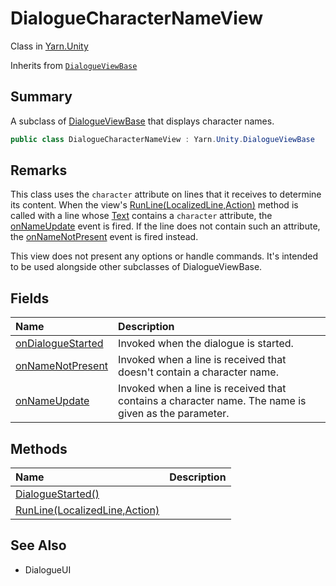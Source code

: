 # DialogueCharacterNameView

Class in [Yarn.Unity](/docs/api/csharp/yarn.unity.md)

Inherits from [`DialogueViewBase`](/docs/api/csharp/yarn.unity.dialogueviewbase.md)

## Summary


A subclass of  <a href="yarn.unity.dialogueviewbase.md">DialogueViewBase</a>  that displays
character names.


```csharp
public class DialogueCharacterNameView : Yarn.Unity.DialogueViewBase
```

## Remarks


This class uses the `character` attribute on lines that it receives
to determine its content. When the view's  <a href="yarn.unity.dialoguecharacternameview.runline.md">RunLine(LocalizedLine,Action)</a> 
method is called with a line whose  <a href="yarn.unity.localizedline.text.md">Text</a> 
contains a `character` attribute, the  <a href="yarn.unity.dialoguecharacternameview.onnameupdate.md">onNameUpdate</a> 
event is fired. If the line does not contain such an attribute, the
<a href="yarn.unity.dialoguecharacternameview.onnamenotpresent.md">onNameNotPresent</a>  event is fired instead.

This view does not present any options or handle commands. It's
intended to be used alongside other subclasses of DialogueViewBase.


## Fields

|Name|Description|
|:---|:---|
|[onDialogueStarted](/docs/api/csharp/yarn.unity.dialoguecharacternameview.ondialoguestarted.md)|Invoked when the dialogue is started.|
|[onNameNotPresent](/docs/api/csharp/yarn.unity.dialoguecharacternameview.onnamenotpresent.md)|Invoked when a line is received that doesn't contain a character name.|
|[onNameUpdate](/docs/api/csharp/yarn.unity.dialoguecharacternameview.onnameupdate.md)|Invoked when a line is received that contains a character name. The name is given as the parameter.|

## Methods

|Name|Description|
|:---|:---|
|[DialogueStarted()](/docs/api/csharp/yarn.unity.dialoguecharacternameview.dialoguestarted.md)||
|[RunLine(LocalizedLine,Action)](/docs/api/csharp/yarn.unity.dialoguecharacternameview.runline.md)||

## See Also

* DialogueUI


